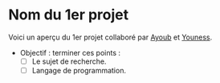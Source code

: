# Nom du 1er projet
Voici un aperçu du 1er projet collaboré par [Ayoub](https://github.com/ayoubelmhamdi) et [Youness](https://github.com/youness).

- Objectif : terminer ces points :
    - [ ] Le sujet de recherche.
    - [ ] Langage de programmation.
